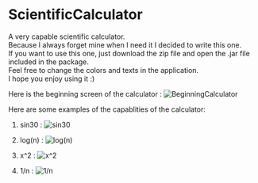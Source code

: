 # ScientificCalculator
A very capable scientific calculator. </br>
Because I always forget mine when I need it I decided to write this one. </br>
If you want to use this one, just download the zip file and open the .jar file included in the package. </br>
Feel free to change the colors and texts in the application. </br>
I hope you enjoy using it :) </br>

Here is the beginning screen of the calculator :
![BeginningCalculator](https://user-images.githubusercontent.com/49129982/60359597-242b8000-99e2-11e9-97a7-57382b918d71.png)

Here are some examples of the capablities of the calculator:

1) sin30 : 
![sin30](https://user-images.githubusercontent.com/49129982/60359867-ef6bf880-99e2-11e9-8fcc-40aa9a4782c9.png)


2) log(n) :
![log(n)](https://user-images.githubusercontent.com/49129982/60360038-65705f80-99e3-11e9-8577-b368e5ee64d5.png)

3) x^2 : 
![x^2](https://user-images.githubusercontent.com/49129982/60360123-9fd9fc80-99e3-11e9-8b90-ed8f1d328b66.png)

4) 1/n :
![1/n](https://user-images.githubusercontent.com/49129982/60360261-019a6680-99e4-11e9-9865-019c632d8777.png)

